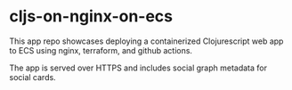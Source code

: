 # cljs-on-nginx-on-ecs

This app repo showcases deploying a containerized Clojurescript web app to ECS using nginx, terraform, and github actions.

The app is served over HTTPS and includes social graph metadata for social cards.